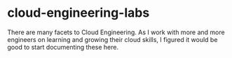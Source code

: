 # cloud-engineering-labs

There are many facets to Cloud Engineering. As I work with more and more engineers on learning and growing their cloud skills, I figured it would be good to start documenting these here.
